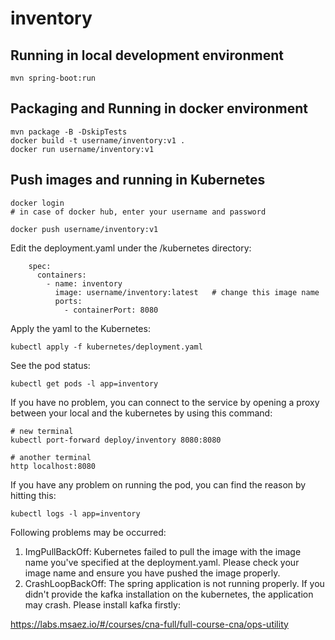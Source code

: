 # inventory

## Running in local development environment

```
mvn spring-boot:run
```

## Packaging and Running in docker environment

```
mvn package -B -DskipTests
docker build -t username/inventory:v1 .
docker run username/inventory:v1
```

## Push images and running in Kubernetes

```
docker login 
# in case of docker hub, enter your username and password

docker push username/inventory:v1
```

Edit the deployment.yaml under the /kubernetes directory:
```
    spec:
      containers:
        - name: inventory
          image: username/inventory:latest   # change this image name
          ports:
            - containerPort: 8080

```

Apply the yaml to the Kubernetes:
```
kubectl apply -f kubernetes/deployment.yaml
```

See the pod status:
```
kubectl get pods -l app=inventory
```

If you have no problem, you can connect to the service by opening a proxy between your local and the kubernetes by using this command:
```
# new terminal
kubectl port-forward deploy/inventory 8080:8080

# another terminal
http localhost:8080
```

If you have any problem on running the pod, you can find the reason by hitting this:
```
kubectl logs -l app=inventory
```

Following problems may be occurred:

1. ImgPullBackOff:  Kubernetes failed to pull the image with the image name you've specified at the deployment.yaml. Please check your image name and ensure you have pushed the image properly.
1. CrashLoopBackOff: The spring application is not running properly. If you didn't provide the kafka installation on the kubernetes, the application may crash. Please install kafka firstly:

https://labs.msaez.io/#/courses/cna-full/full-course-cna/ops-utility

